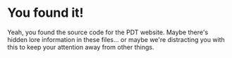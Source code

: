 # You found it!

Yeah, you found the source code for the PDT website. Maybe there's hidden lore information in these files... or maybe we're distracting you with this to keep your attention away from other things.